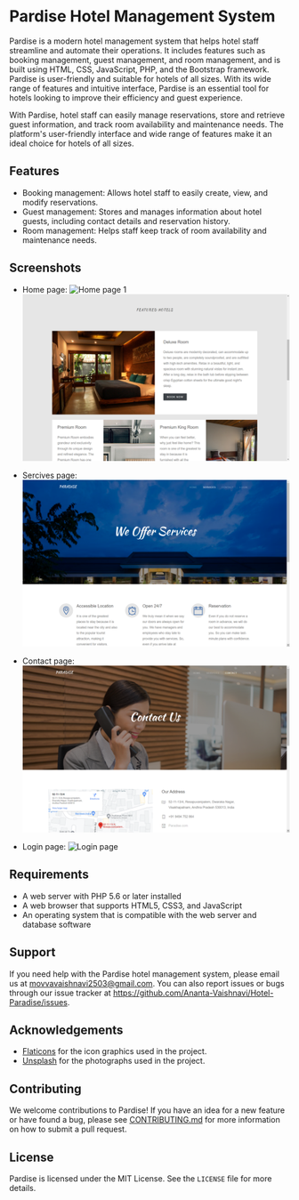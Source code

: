 # Pardise Hotel Management System

Pardise is a modern hotel management system that helps hotel staff streamline and automate their operations. It includes features such as booking management, guest management, and room management, and is built using HTML, CSS, JavaScript, PHP, and the Bootstrap framework. Pardise is user-friendly and suitable for hotels of all sizes. With its wide range of features and intuitive interface, Pardise is an essential tool for hotels looking to improve their efficiency and guest experience.

With Pardise, hotel staff can easily manage reservations, store and retrieve guest information, and track room availability and maintenance needs. The platform's user-friendly interface and wide range of features make it an ideal choice for hotels of all sizes.

## Features
- Booking management: Allows hotel staff to easily create, view, and modify reservations.
- Guest management: Stores and manages information about hotel guests, including contact details and reservation history.
- Room management: Helps staff keep track of room availability and maintenance needs.

## Screenshots
- Home page:
  ![Home page 1](images_md/home-1.png)
  ![Home page 2](images_md/home-2.png)
  
  
- Sercives page:
  ![Services page](images_md/services.png)
  
- Contact page:
  ![Contact page](images_md/contact.png)
  
- Login page:
  ![Login page](images_md/login.png)

## Requirements
- A web server with PHP 5.6 or later installed
- A web browser that supports HTML5, CSS3, and JavaScript
- An operating system that is compatible with the web server and database software

## Support
If you need help with the Pardise hotel management system, please email us at movvavaishnavi2503@gmail.com. You can also report issues or bugs through our issue tracker at https://github.com/Ananta-Vaishnavi/Hotel-Paradise/issues.

## Acknowledgements
- [Flaticons](https://www.flaticon.com/) for the icon graphics used in the project.
- [Unsplash](https://unsplash.com/) for the photographs used in the project.

## Contributing

We welcome contributions to Pardise! If you have an idea for a new feature or have found a bug, please see [CONTRIBUTING.md](CONTRIBUTING.md) for more information on how to submit a pull request.

## License
Pardise is licensed under the MIT License. See the `LICENSE` file for more details.
